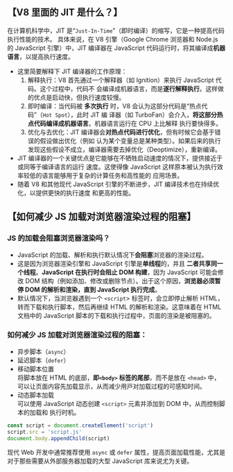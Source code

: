 ## 【V8 ⾥⾯的 JIT 是什么？】

在计算机科学中，JIT 是“`Just-In-Time`”（即时编译）的缩写，它是⼀种提⾼代码执⾏性能的技术。
具体来说，在 V8 引擎（Google Chrome 浏览器和 Node.js 的 JavaScript 引擎）中，JIT 编译器在
JavaScript 代码运⾏时，将其编译成**机器语⾔**，以提⾼执⾏速度。

- 这⾥简要解释下 JIT 编译器的⼯作原理：
  1. 解释执⾏：V8 ⾸先通过⼀个解释器（如 Ignition）来执⾏ JavaScript 代码。这个过程中，代码不
     会编译成机器语⾔，⽽是**逐⾏解释执⾏**。这样做的优点是启动快，但执⾏速度较慢。
  2. 即时编译：当代码被 **多次执⾏** 时，V8 会认为这部分代码是“热点代码”（`Hot Spot`），此时 JIT 编
     译器（如 TurboFan）会介⼊，**将这部分热点代码编译成机器语⾔**。机器语⾔运⾏在 CPU 上⽐解释
     执⾏要快得多。
  3. 优化与去优化：JIT 编译器会**对热点代码进⾏优化**，但有时候它会基于错误的假设做出优化（例如
     认为某个变量总是某种类型）。如果后来的执⾏发现这些假设不成⽴，编译器需要去掉优化（Deoptimize），重新编译。
- JIT 编译器的⼀个关键优点是它能够在不牺牲启动速度的情况下，提供接近于或同等于编译语⾔的运⾏
  速度。这使得像 JavaScript 这样原本被认为执⾏效率较低的语⾔能够⽤于复杂的计算任务和⾼性能的
  应⽤场景。
- 随着 V8 和其他现代 JavaScript 引擎的不断进步，JIT 编译技术也在持续优化，以提供更快的执⾏速度
  和更⾼的性能。

## 【如何减少 JS 加载对浏览器渲染过程的阻塞】

### JS 的加载会阻塞浏览器渲染吗？

- JavaScript 的加载、解析和执⾏默认情况下**会阻塞**浏览器的渲染过程。
- 这是因为浏览器渲染引擎和 JavaScript 引擎是**单线程**的，并且 **⼆者共享同⼀个线程**。**JavaScript 在执⾏时会阻⽌ DOM 构建**，因为 JavaScript 可能会修改 DOM 结构（例如添加、修改或删除节点）。出于这个原因，**浏览器必须暂停 DOM 的解析和渲染，直到 JavaScript 执⾏完成**。
- 默认情况下，当浏览器遇到⼀个 `<script`> 标签时，会⽴即停⽌解析 HTML，转⽽下载和执⾏脚本，然后再继续 HTML 的解析和渲染。这意味着在 HTML ⽂档中的 JavaScript 脚本的下载和执⾏过程中，⻚⾯的渲染是被阻塞的。

### 如何减少 JS 加载对浏览器渲染过程的阻塞：

- 异步脚本（`async`）
- 延迟脚本（`defer`）
- 移动脚本位置  
   将脚本放在 HTML 的底部，**即`<body>` 标签的尾部**，⽽不是放在 `<head>` 中，可以让⻚⾯内容先加载显⽰，从⽽减少⽤⼾对加载过程的可感知时间。
- 动态脚本加载  
  可以使⽤ JavaScript 动态创建 `<script>` 元素并添加到 DOM 中，从而控制脚本的加载和
  执⾏时机。

```js
const script = document.createElement('script')
script.src = 'script.js'
document.body.appendChild(script)
```

现代 Web 开发中通常推荐使⽤ `async` 或 `defer` 属性，提⾼⻚⾯加载性能，尤其是对于那些需要从外部服务器加载的⼤型 JavaScript 库来说尤为关键。
